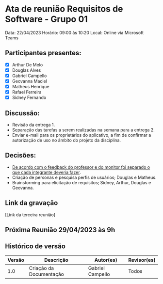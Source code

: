 # Ata de reunião Requisitos de Software - Grupo 01
Data: 22/04/2023
Horário: 09:00 às 10:20
Local: Online via Microsoft Teams

## Participantes presentes:
- [x] Arthur De Melo
- [x] Douglas Alves
- [x] Gabriel Campello
- [x] Geovanna Maciel
- [x] Matheus Henrique
- [x] Rafael Ferreira
- [x] Sidney Fernando

## Discussão:
* Revisão da entrega 1.
* Separação das tarefas a serem realizadas na semana para a entrega 2.
* Enviar e-mail para os proprietários do aplicativo, a fim de confirmar a autorização de uso no âmbito do projeto da disciplina. 

## Decisões:
* [De acordo com o feedback do professor e do monitor foi separado o que cada integrante deveria fazer](https://github.com/Requisitos-de-Software/2023.1-BilheteriaDigital/issues/13).
* Criação de personas e pesquisa perfis de usuários; Douglas e Matheus.
* Brainstorming para elicitação de requisitos; Sidney, Arthur, Douglas e Geovanna.


## Link da gravação

[Link da terceira reunião]

## Próxima Reunião 29/04/2023 às 9h

## Histórico de versão
Versão   | Descrição | Autor(es) | Revisor(es)
--------- | ------ | ---------- | ----------
1.0 | Criação da Documentação | Gabriel Campello | Todos
